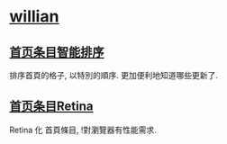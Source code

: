 # [willian](https://bgm.tv/user/willian)

## [首页条目智能排序](moe.willian.bangumi.sort.user.js?raw=true)

排序首頁的格子, 以特別的順序. 更加便利地知道哪些更新了.

## [首页条目Retina](moe.willian.bangumi.retina.user.js?raw=true)

Retina 化 首頁條目, !對瀏覽器有性能需求.
